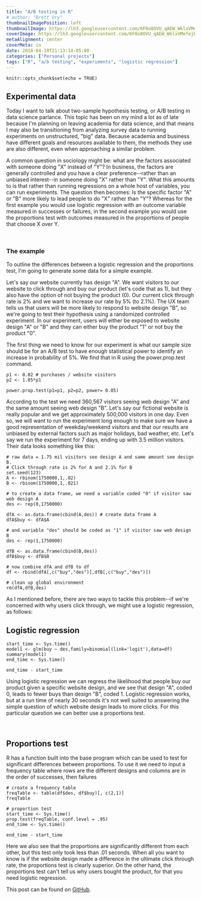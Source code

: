 ```yaml
---
title: "A/B testing in R"
# author: "Brett Ory"
thumbnailImagePosition: left
thumbnailImage: https://lh3.googleusercontent.com/KF0o8OVU_qAEW_WklxVMefejBnbUIeYigadzbKq7wj-l1QG6d62O19sApLTyiYN92qLTHwcsJnRyEOjd0J4AK4f7IYyR-3ya8qU-xFg_EkKoZtb8w88CkPUsQ0Tpe6REz7Y43pnFO4xqX71Ji2xbCLeKjq2AKOOdfTa0ln8gwOPBeEUTXOb7zjWfrhLEIjyoutZGPBKu2ulMroP9eHijRF4NV6XLx7hY8IrppWTQLKfUifZloO4SaMBeKLpVJuCzni33BkOyaF_zZnH4V3C7XpiihOAoGdc5kCuSizW6B_kdzRqeP-6w0xSd5m9XElyRObcYeVz-evV9w2WYJnXrEJO5rdYz3ler3QrVyhy6AfpPZEpNncMWdTDLAbs5QZ5DcY1NKN_87LajNLSCM5gkpdbRhAE2TE0Pbr4f3HD9WnIuvQEHOQGGQN87bMhPZoTNzILOOqxHZxy2izaJAb4q-0ciItoOT-xDbcBgd7GjNQcKfX1lUuxFyVkUNNkNRXofBfrms1l4Fb6pOzxzjsavo6bBvCDZ3UgyO-YQJ7znUQyaMTsy_Oa0eK-segW1L5ngnvYqqrxNfyaSQtecKcAGPmwCDiIUNA7CtJjZwywc=w1307-h735-no
coverImage: https://lh3.googleusercontent.com/KF0o8OVU_qAEW_WklxVMefejBnbUIeYigadzbKq7wj-l1QG6d62O19sApLTyiYN92qLTHwcsJnRyEOjd0J4AK4f7IYyR-3ya8qU-xFg_EkKoZtb8w88CkPUsQ0Tpe6REz7Y43pnFO4xqX71Ji2xbCLeKjq2AKOOdfTa0ln8gwOPBeEUTXOb7zjWfrhLEIjyoutZGPBKu2ulMroP9eHijRF4NV6XLx7hY8IrppWTQLKfUifZloO4SaMBeKLpVJuCzni33BkOyaF_zZnH4V3C7XpiihOAoGdc5kCuSizW6B_kdzRqeP-6w0xSd5m9XElyRObcYeVz-evV9w2WYJnXrEJO5rdYz3ler3QrVyhy6AfpPZEpNncMWdTDLAbs5QZ5DcY1NKN_87LajNLSCM5gkpdbRhAE2TE0Pbr4f3HD9WnIuvQEHOQGGQN87bMhPZoTNzILOOqxHZxy2izaJAb4q-0ciItoOT-xDbcBgd7GjNQcKfX1lUuxFyVkUNNkNRXofBfrms1l4Fb6pOzxzjsavo6bBvCDZ3UgyO-YQJ7znUQyaMTsy_Oa0eK-segW1L5ngnvYqqrxNfyaSQtecKcAGPmwCDiIUNA7CtJjZwywc=w1307-h735-no
metaAlignment: center
coverMeta: in
date: 2018-04-10T21:13:14-05:00
categories: ["Personal projects"]
tags: ["R", "a/b testing", "experiments", "logistic regression"]
---
```


```{r setup, include=FALSE}
knitr::opts_chunk$set(echo = TRUE)
```

## Experimental data

Today I want to talk about two-sample hypothesis testing, or A/B testing in data science parlance. This topic has been on my mind a lot as of late because I'm planning on leaving academia for data science, and that means I may also be transitioning from analyzing survey data to running experiments on unstructured, "big" data. Because academia and business have different goals and resources available to them, the methods they use are also different, even when approaching a similar problem. 

A common question in sociology might be: what are the factors associated with someone doing "X" instead of "Y"? In business, the factors are generally controlled and you have a clear preference--rather than an unbiased interest--in someone doing "X" rather than "Y". What this amounts to is that rather than running regressions on a whole host of variables, you can run experiments. The question then becomes: Is the specific factor "A" or "B" more likely to lead people to do "X" rather than "Y"? Whereas for the first example you would use logistic regression with an outcome variable measured in successes or failures, in the second example you would use the proportions test with outcomes measured in the proportions of people that choose X over Y.  

<br>

### The example

To outline the differences between a logistic regression and the proportions test, I'm going to generate some data for a simple example. 

Let's say our website currently has design "A". We want visitors to our website to click through and buy our product (let's code that as 1), but they also have the option of not buying the product (0). Our current click through rate is 2% and we want to increase our rate by 5% (to 2.1%). The UX team tells us that users will be more likely to respond to website design "B", so we're going to test their hypothesis using a randomized controlled experiment. In our experiment, users will either be exposed to website design "A" or "B" and they can either buy the product "1" or not buy the product "0". 

The first thing we need to know for our experiment is what our sample size should be for an A/B test to have enough statistical power to identify an increase in probability of 5%. We find that in R using the power.prop.test command. 
```{r}
p1 <- 0.02 # purchases / website visitors
p2 <- 1.05*p1 

power.prop.test(p1=p1, p2=p2, power= 0.85)
```

According to the test we need 360,567 visitors seeing web design "A" and the same amount seeing web design "B". Let's say our fictional website is really popular and we get approximately 500,000 visitors in one day. Even so, we will want to run the experiment long enough to make sure we have a good representation of weekday/weekend visitors and that our results are unbiased by external factors such as major holidays, bad weather, etc. Let's say we run the experiment for 7 days, ending up with 3.5 million visitors. Their data looks something like this:

```{r}
# raw data = 1.75 mil visitors see design A and same amount see design B. 
# Click through rate is 2% for A and 2.1% for B
set.seed(123)
A <- rbinom(1750000,1,.02)
B <- rbinom(1750000,1,.021)

# to create a data frame, we need a variable coded "0" if visitor saw web design A
des <- rep(0,1750000)

dfA <- as.data.frame(cbind(A,des)) # create data frame A
dfA$buy <- dfA$A

# and variable "des" should be coded as "1" if visitor saw web design B
des <- rep(1,1750000)

dfB <- as.data.frame(cbind(B,des))
dfB$buy <- dfB$B

# now combine dfA and dfB to df
df <- rbind(dfA[,c("buy","des")],dfB[,c("buy","des")])

# clean up global environment
rm(dfA,dfB,des)
```

As I mentioned before, there are two ways to tackle this problem--if we're concerned with why users click through, we might use a logistic regression, as follows:

## Logistic regression
```{r, warning=F,error=F,message=F}
start_time <- Sys.time()
model1 <- glm(buy ~ des,family=binomial(link='logit'),data=df)
summary(model1)
end_time <- Sys.time()

end_time - start_time
```

Using logistic regression we can regress the likelihood that people buy our product given a specific website design, and we see that design "A", coded 0, leads to fewer buys than design "B", coded 1. Logistic regression works, but at a run time of nearly 30 seconds it's not well suited to answering the simple question of which website design leads to more clicks. For this particular question we can better use a proportions test.

<br>

## Proportions test

R has a function built into the base program which can be used to test for significant differences between proportions. To use it we need to input a frequency table where rows are the different designs and columns are in the order of successes, then failures

```{r,}
# create a frequency table
freqTable <- table(df$des, df$buy)[, c(2,1)] 
freqTable 

# proportion test
start_time <- Sys.time()
prop.test(freqTable, conf.level = .95)
end_time <- Sys.time()

end_time - start_time
```

Here we also see that the proportions are significantly different from each other, but this test only took less than .01 seconds. When all you want to know is if the website design made a difference in the ultimate click through rate, the proportions test is clearly superior. On the other hand, the proportions test can't tell us why users bought the product, for that you need logistic regression.  

This post can be found on [GitHub](https://github.com/brettory/ab-testing-in-r/).

